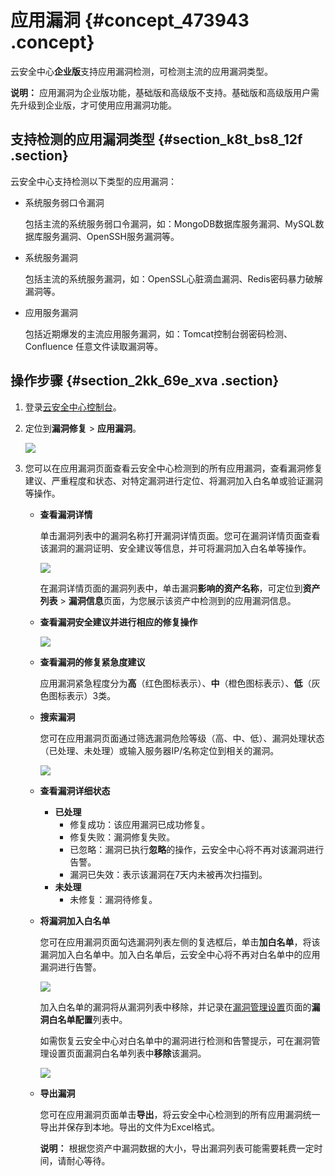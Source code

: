 # 应用漏洞 {#concept_473943 .concept}

云安全中心**企业版**支持应用漏洞检测，可检测主流的应用漏洞类型。

**说明：** 应用漏洞为企业版功能，基础版和高级版不支持。基础版和高级版用户需先升级到企业版，才可使用应用漏洞功能。

## 支持检测的应用漏洞类型 {#section_k8t_bs8_12f .section}

云安全中心支持检测以下类型的应用漏洞：

-   系统服务弱口令漏洞

    包括主流的系统服务弱口令漏洞，如：MongoDB数据库服务漏洞、MySQL数据库服务漏洞、OpenSSH服务漏洞等。

-   系统服务漏洞

    包括主流的系统服务漏洞，如：OpenSSL心脏滴血漏洞、Redis密码暴力破解漏洞等。

-   应用服务漏洞

    包括近期爆发的主流应用服务漏洞，如：Tomcat控制台弱密码检测、Confluence 任意文件读取漏洞等。


## 操作步骤 {#section_2kk_69e_xva .section}

1.  登录[云安全中心控制台](https://yundun.console.aliyun.com/?p=sas)。
2.  定位到**漏洞修复** \> **应用漏洞**。

    ![](http://static-aliyun-doc.oss-cn-hangzhou.aliyuncs.com/assets/img/381861/155957312248581_zh-CN.png)

3.  您可以在应用漏洞页面查看云安全中心检测到的所有应用漏洞，查看漏洞修复建议、严重程度和状态、对特定漏洞进行定位、将漏洞加入白名单或验证漏洞等操作。
    -   **查看漏洞详情** 

        单击漏洞列表中的漏洞名称打开漏洞详情页面。您可在漏洞详情页面查看该漏洞的漏洞证明、安全建议等信息，并可将漏洞加入白名单等操作。

        ![](http://static-aliyun-doc.oss-cn-hangzhou.aliyuncs.com/assets/img/381861/155957312248583_zh-CN.png)

        在漏洞详情页面的漏洞列表中，单击漏洞**影响的资产名称**，可定位到**资产列表** \> **漏洞信息**页面，为您展示该资产中检测到的应用漏洞信息。

    -   **查看漏洞安全建议并进行相应的修复操作**

        ![](http://static-aliyun-doc.oss-cn-hangzhou.aliyuncs.com/assets/img/381861/155957312248586_zh-CN.png)

    -   **查看漏洞的修复紧急度建议** 

        应用漏洞紧急程度分为**高**（红色图标表示）、**中**（橙色图标表示）、**低**（灰色图标表示）3类。

    -   **搜索漏洞** 

        您可在应用漏洞页面通过筛选漏洞危险等级（高、中、低）、漏洞处理状态（已处理、未处理）或输入服务器IP/名称定位到相关的漏洞。

        ![](http://static-aliyun-doc.oss-cn-hangzhou.aliyuncs.com/assets/img/381861/155957312248587_zh-CN.png)

    -   **查看漏洞详细状态**

        -   **已处理** 
            -   修复成功：该应用漏洞已成功修复。
            -   修复失败：漏洞修复失败。
            -   已忽略：漏洞已执行**忽略**的操作，云安全中心将不再对该漏洞进行告警。
            -   漏洞已失效：表示该漏洞在7天内未被再次扫描到。
        -   **未处理** 
            -   未修复：漏洞待修复。
    -   **将漏洞加入白名单** 

        您可在应用漏洞页面勾选漏洞列表左侧的复选框后，单击**加白名单**，将该漏洞加入白名单中。加入白名单后，云安全中心将不再对白名单中的应用漏洞进行告警。

        ![](http://static-aliyun-doc.oss-cn-hangzhou.aliyuncs.com/assets/img/381861/155957312248584_zh-CN.png)

        加入白名单的漏洞将从漏洞列表中移除，并记录在[漏洞管理设置](intl.zh-CN/用户指南/漏洞管理/漏洞管理设置与加白名单.md#)页面的**漏洞白名单配置**列表中。

        如需恢复云安全中心对白名单中的漏洞进行检测和告警提示，可在漏洞管理设置页面漏洞白名单列表中**移除**该漏洞。

        ![](http://static-aliyun-doc.oss-cn-hangzhou.aliyuncs.com/assets/img/381861/155957312248585_zh-CN.png)

    -   **导出漏洞** 

        您可在应用漏洞页面单击**导出**，将云安全中心检测到的所有应用漏洞统一导出并保存到本地。导出的文件为Excel格式。

        **说明：** 根据您资产中漏洞数据的大小，导出漏洞列表可能需要耗费一定时间，请耐心等待。


